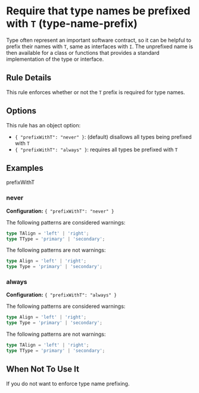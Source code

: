 # Require that type names be prefixed with `T` (type-name-prefix)

Type often represent an important software contract, so it can be helpful to prefix their names with `T`, same as
interfaces with `I`. The unprefixed name is then available for a class or functions that provides a standard
implementation of the type or interface.

## Rule Details

This rule enforces whether or not the `T` prefix is required for type names.

## Options

This rule has an object option:

- `{ "prefixWithT": "never" }`: (default) disallows all types being prefixed with `T`
- `{ "prefixWithT": "always" }`: requires all types be prefixed with `T`

## Examples

prefixWithT

### never

**Configuration:** `{ "prefixWithT": "never" }`

The following patterns are considered warnings:

```ts
type TAlign = 'left' | 'right';
type TType = 'primary' | 'secondary';
```

The following patterns are not warnings:

```ts
type Align = 'left' | 'right';
type Type = 'primary' | 'secondary';
```

### always

**Configuration:** `{ "prefixWithT": "always" }`

The following patterns are considered warnings:

```ts
type Align = 'left' | 'right';
type Type = 'primary' | 'secondary';
```

The following patterns are not warnings:

```ts
type TAlign = 'left' | 'right';
type TType = 'primary' | 'secondary';
```

## When Not To Use It

If you do not want to enforce type name prefixing.
